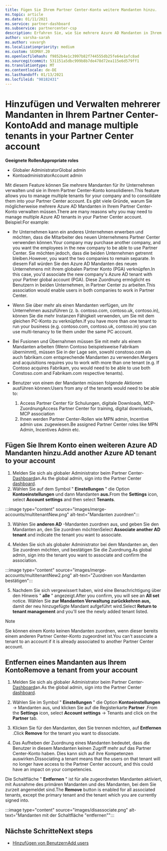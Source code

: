 ```yaml
---
title: Fügen Sie Ihrem Partner Center-Konto weitere Mandanten hinzu.
ms.topic: article
ms.date: 01/11/2021
ms.service: partner-dashboard
ms.subservice: partnercenter-csp
description: Erfahren Sie, wie Sie mehrere Azure AD Mandanten in Ihrem Partner Center-Konto hinzufügen, konsolidieren oder verwalten. Informieren Sie sich auch über einige der Gründe, die Sie möglicherweise tun möchten.
author: varsha-sarah
ms.author: vavargh
ms.localizationpriority: medium
ms.custom: SEOMAY.20
ms.openlocfilehash: f9852b4e1c3997b82f744555db25fe64e1afc8ad
ms.sourcegitcommit: 531151a5dbc999b8b7de478d72ea115e6d579ff1
ms.translationtype: MT
ms.contentlocale: de-DE
ms.lasthandoff: 01/13/2021
ms.locfileid: "98182431"
---
```

# <a name="add-and-manage-multiple-tenants-in-your-partner-center-account"></a><span data-ttu-id="2261c-104">Hinzufügen und Verwalten mehrerer Mandanten in Ihrem Partner Center-Konto</span><span class="sxs-lookup"><span data-stu-id="2261c-104">Add and manage multiple tenants in your Partner Center account</span></span>


<span data-ttu-id="2261c-105">**Geeignete Rollen**</span><span class="sxs-lookup"><span data-stu-id="2261c-105">**Appropriate roles**</span></span>

- <span data-ttu-id="2261c-106">Globaler Administrator</span><span class="sxs-lookup"><span data-stu-id="2261c-106">Global admin</span></span>
- <span data-ttu-id="2261c-107">Kontoadministrator</span><span class="sxs-lookup"><span data-stu-id="2261c-107">Account admin</span></span>

<span data-ttu-id="2261c-108">Mit diesem Feature können Sie mehrere Mandanten für Ihr Unternehmen verwalten und sie in Ihrem Partner Center-Konto konsolidieren.</span><span class="sxs-lookup"><span data-stu-id="2261c-108">This feature allows you to manage multiple tenants for your company and to consolidate them into your Partner Center account.</span></span> <span data-ttu-id="2261c-109">Es gibt viele Gründe, warum Sie möglicherweise mehrere Azure AD Mandanten in Ihrem Partner Center-Konto verwalten müssen.</span><span class="sxs-lookup"><span data-stu-id="2261c-109">There are many reasons why you may need to manage multiple Azure AD tenants in your Partner Center account.</span></span> <span data-ttu-id="2261c-110">Beispiel:</span><span class="sxs-lookup"><span data-stu-id="2261c-110">For example:</span></span>

- <span data-ttu-id="2261c-111">Ihr Unternehmen kann ein anderes Unternehmen erwerben und möchten, dass die Mitarbeiter des neuen Unternehmens Partner Center verwenden können.</span><span class="sxs-lookup"><span data-stu-id="2261c-111">Your company may purchase another company, and you want the employees in the new company to be able to use Partner Center.</span></span> <span data-ttu-id="2261c-112">Sie möchten jedoch, dass die beiden Unternehmen getrennt bleiben.</span><span class="sxs-lookup"><span data-stu-id="2261c-112">However, you want the two companies to remain separate.</span></span> <span data-ttu-id="2261c-113">In diesem Fall würden Sie den Azure AD Mandanten des neuen Unternehmens mit ihrem globalen Partner Konto (PGA) verknüpfen.</span><span class="sxs-lookup"><span data-stu-id="2261c-113">In this case, you'd associate the new company's Azure AD tenant with your Partner global account (PGA).</span></span> <span data-ttu-id="2261c-114">Diese Zuordnung ermöglicht es Benutzern in beiden Unternehmen, in Partner Center zu arbeiten.</span><span class="sxs-lookup"><span data-stu-id="2261c-114">This association would enable users in both companies to work in Partner Center.</span></span>

- <span data-ttu-id="2261c-115">Wenn Sie über mehr als einen Mandanten verfügen, um Ihr Unternehmen auszuführen (z. b. contoso.com, contoso.uk, contoso.in), können Sie die mehr Instanzen Fähigkeit verwenden, um Sie mit dem gleichen PC-Konto zu verknüpfen.</span><span class="sxs-lookup"><span data-stu-id="2261c-115">If you have more than one tenant to run your business (e.g. contoso.com, contoso.uk, contoso.in) you can use multi-tenancy to tie them under the same PC account.</span></span>

- <span data-ttu-id="2261c-116">Bei Fusionen und Übernahmen müssen Sie mit mehr als einem Mandanten arbeiten (Wenn Contoso beispielsweise Fabrikam übernimmt), müssen Sie in der Lage sein, sowohl constoso.com als auch fabrikam.com entsprechende Mandanten zu verwenden.</span><span class="sxs-lookup"><span data-stu-id="2261c-116">Mergers and acquisitions requires you to work with more than one tenant (e.g. If Contoso acquires Fabrikam, you would need to be able to use both Constoso.com and Fabrikam.com respective tenants).</span></span>

- <span data-ttu-id="2261c-117">Benutzer von einem der Mandanten müssen folgende Aktionen ausführen können:</span><span class="sxs-lookup"><span data-stu-id="2261c-117">Users from any of the tenants would need to be able to:</span></span>
    1.  <span data-ttu-id="2261c-118">Access Partner Center für Schulungen, digitale Downloads, MCP-Zuordnung</span><span class="sxs-lookup"><span data-stu-id="2261c-118">Access Partner Center for training, digital downloads, MCP association</span></span>
    2.  <span data-ttu-id="2261c-119">Ihnen werden Partner Center-Rollen wie MPN admin, Incentive admin usw. zugewiesen.</span><span class="sxs-lookup"><span data-stu-id="2261c-119">Be assigned Partner Center roles like MPN Admin, Incentives Admin etc.</span></span>


## <a name="add-another-azure-ad-tenant-to-your-account"></a><span data-ttu-id="2261c-120">Fügen Sie Ihrem Konto einen weiteren Azure AD Mandanten hinzu.</span><span class="sxs-lookup"><span data-stu-id="2261c-120">Add another Azure AD tenant to your account</span></span>

1. <span data-ttu-id="2261c-121">Melden Sie sich als globaler Administrator beim Partner Center- [Dashboard](https://partner.microsoft.com/dashboard)an.</span><span class="sxs-lookup"><span data-stu-id="2261c-121">As the global admin, sign into the Partner Center [dashboard](https://partner.microsoft.com/dashboard).</span></span>
1. <span data-ttu-id="2261c-122">Wählen Sie auf dem Symbol " **Einstellungen** " die Option **Kontoeinstellungen** und dann Mandanten **aus.**</span><span class="sxs-lookup"><span data-stu-id="2261c-122">From the **Settings** icon, select **Account settings** and then select **Tenants**.</span></span>
 
:::image type="content" source="images/merge-accounts/multitenantNew.png" alt-text="Mandanten zuordnen"::: 

3. <span data-ttu-id="2261c-124">Wählen Sie **anderen AD** -Mandanten zuordnen aus, und geben Sie den Mandanten an, den Sie zuordnen möchten</span><span class="sxs-lookup"><span data-stu-id="2261c-124">Select **Associate another AD tenant** and indicate the tenant you want to associate.</span></span>

1. <span data-ttu-id="2261c-125">Melden Sie sich als globaler Administrator bei dem Mandanten an, den Sie zuordnen möchten, und bestätigen Sie die Zuordnung.</span><span class="sxs-lookup"><span data-stu-id="2261c-125">As global admin, sign into the tenant you want to associate and confirm the association.</span></span> 

:::image type="content" source="images/merge-accounts/multitenantNew2.png" alt-text="Zuordnen von Mandanten bestätigen"::: 

5. <span data-ttu-id="2261c-127">Nachdem Sie sich vergewissert haben, wird eine Benachrichtigung über den Hinweis " **alle** " angezeigt.</span><span class="sxs-lookup"><span data-stu-id="2261c-127">After you confirm, you will see an **All set** notice.</span></span>  <span data-ttu-id="2261c-128">Wählen Sie **zur Mandanten Verwaltung zurückkehren aus,** damit der neu hinzugefügte Mandant aufgeführt wird.</span><span class="sxs-lookup"><span data-stu-id="2261c-128">Select **Return to tenant management** and you'll see the newly added tenant listed.</span></span> 
 

>[!NOTE]
><span data-ttu-id="2261c-129">Sie können einem Konto keinen Mandanten zuordnen, wenn dieser bereits einem anderen Partner Center-Konto zugeordnet ist.</span><span class="sxs-lookup"><span data-stu-id="2261c-129">You can't associate a tenant to an account if it is already associated to another Partner Center account.</span></span>


## <a name="remove-a-tenant-from-your-account"></a><span data-ttu-id="2261c-130">Entfernen eines Mandanten aus Ihrem Konto</span><span class="sxs-lookup"><span data-stu-id="2261c-130">Remove a tenant from your account</span></span>
 
1. <span data-ttu-id="2261c-131">Melden Sie sich als globaler Administrator beim Partner Center- [Dashboard](https://partner.microsoft.com/dashboard)an.</span><span class="sxs-lookup"><span data-stu-id="2261c-131">As the global admin, sign into the Partner Center [dashboard](https://partner.microsoft.com/dashboard).</span></span>

1. <span data-ttu-id="2261c-132">Wählen Sie im Symbol " **Einstellungen** " die Option **Kontoeinstellungen** -> Mandanten aus, und klicken Sie auf die Registerkarte **Partner** .</span><span class="sxs-lookup"><span data-stu-id="2261c-132">From the **Settings** icon, select **Account settings** -> Tenants and click on the **Partner** tab.</span></span>
 
3. <span data-ttu-id="2261c-133">Klicken Sie für den Mandanten, den Sie trennen möchten, auf **Entfernen** .</span><span class="sxs-lookup"><span data-stu-id="2261c-133">Click **Remove** for the tenant you want to dissociate.</span></span>

4. <span data-ttu-id="2261c-134">Das Aufheben der Zuordnung eines Mandanten bedeutet, dass die Benutzer in diesem Mandanten keinen Zugriff mehr auf das Partner Center-Konto haben. Dies kann sich auf ihre Kompetenzen auswirken.</span><span class="sxs-lookup"><span data-stu-id="2261c-134">Dissociating a tenant means that the users on that tenant will no longer have access to the Partner Center account, and this could have an impact on your competencies.</span></span> 

<span data-ttu-id="2261c-135">Die Schaltfläche " **Entfernen** " ist für alle zugeordneten Mandanten aktiviert, mit Ausnahme des primären Mandanten und des Mandanten, bei dem Sie zurzeit angemeldet sind.</span><span class="sxs-lookup"><span data-stu-id="2261c-135">The **Remove** button is enabled for all associated tenants, except the primary tenant and the tenant which you are currently signed into.</span></span>

:::image type="content" source="images/disassociate.png" alt-text="Mandanten mit der Schaltfläche &quot;entfernen&quot;":::
 

## <a name="next-steps"></a><span data-ttu-id="2261c-137">Nächste Schritte</span><span class="sxs-lookup"><span data-stu-id="2261c-137">Next steps</span></span>

- [<span data-ttu-id="2261c-138">Hinzufügen von Benutzern</span><span class="sxs-lookup"><span data-stu-id="2261c-138">Add users</span></span>](create-user-accounts-and-set-permissions.md)






